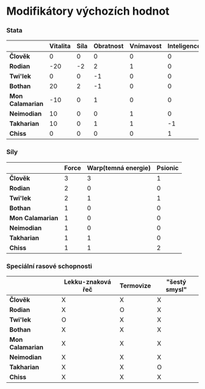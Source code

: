 # Modifikátory výchozích hodnot

### Stata

|| Vitalita | Síla | Obratnost | Vnímavost | Inteligence | Šarm |
|-|-|-|-|-|-|-|
|**Člověk**| 0 | 0 | 0 | 0 | 0 | 0 |
|**Rodian**| -20 | -2 | 2 | 1 | 0 | 0 |
|**Twi'lek**| 0 | 0 | -1 | 0 | 0 | 3 |
|**Bothan**| 20 | 2 | -1 | 0 | 0 | -1 |
|**Mon Calamarian**| -10 | 0 | 1 | 0 | 0 | -1 |
|**Neimodian**| 10 | 0 | 0 | 1 | 0 | -3 |
|**Takharian**| 10 | 0 | 1 | 1 | -1 | 0 |
|**Chiss**| 0 | 0 | 0 | 0 | 1 | 0 |

### Síly

|| Force | Warp(temná energie) | Psionic | 
|-|-|-|-|
|**Člověk**| 3 | 3 | 1 |
|**Rodian**| 2 | 0 | 0 |
|**Twi'lek**| 2 | 1 | 1 |
|**Bothan**| 1 | 0 | 0 |
|**Mon Calamarian**| 1 | 0 | 0 |
|**Neimodian**| 1 | 0 | 0 |
|**Takharian**| 1 | 1 | 0 |
|**Chiss**| 1 | 1 | 2 |

### Speciální rasové schopnosti

|| Lekku-znaková řeč | Termovize | "šestý smysl" |
|-|-|-|-|
|**Člověk**| X | X | X |
|**Rodian**| X | O | X |
|**Twi'lek**| O | X | X |
|**Bothan**| X | X | X |
|**Mon Calamarian**| X | X | X |
|**Neimodian**| X | X | X |
|**Takharian**| X | X | O |
|**Chiss**| X | X | X |
